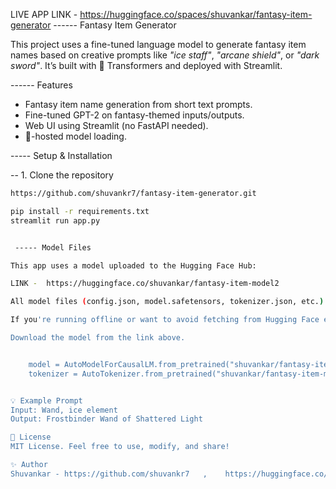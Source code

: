 LIVE APP LINK - https://huggingface.co/spaces/shuvankar/fantasy-item-generator
------ Fantasy Item Generator

This project uses a fine-tuned language model to generate fantasy item names based on creative prompts like *"ice staff"*, *"arcane shield"*, or *"dark sword"*. It’s built with 🤗 Transformers and deployed with Streamlit.


------ Features

- Fantasy item name generation from short text prompts.
- Fine-tuned GPT-2 on fantasy-themed inputs/outputs.
- Web UI using Streamlit (no FastAPI needed).
- 🤗-hosted model loading.


----- Setup & Installation

-- 1. Clone the repository

```bash
https://github.com/shuvankr7/fantasy-item-generator.git

pip install -r requirements.txt
streamlit run app.py


 ----- Model Files

This app uses a model uploaded to the Hugging Face Hub:

LINK -  https://huggingface.co/shuvankar/fantasy-item-model2

All model files (config.json, model.safetensors, tokenizer.json, etc.) are hosted there.

If you're running offline or want to avoid fetching from Hugging Face every time:

Download the model from the link above.


    model = AutoModelForCausalLM.from_pretrained("shuvankar/fantasy-item-model2")
    tokenizer = AutoTokenizer.from_pretrained("shuvankar/fantasy-item-model2")


💡 Example Prompt
Input: Wand, ice element
Output: Frostbinder Wand of Shattered Light

📜 License
MIT License. Feel free to use, modify, and share!

✨ Author
Shuvankar - https://github.com/shuvankr7   ,    https://huggingface.co/shuvankar


